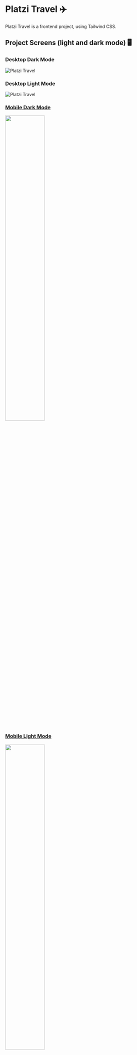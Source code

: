 # Platzi Travel ✈️
Platzi Travel is a frontend project, using Tailwind CSS.

## Project Screens (light and dark mode) 🖥️
### Desktop Dark Mode
![Platzi Travel](https://github.com/tonybarquera/Platzi-Travel/blob/main/public/img/desktop-dark.webp)

### Desktop Light Mode
![Platzi Travel](https://github.com/tonybarquera/Platzi-Travel/blob/main/public/img/desktop-light.webp)

<a href='#'>
  <h3>Mobile Dark Mode</h3>
  <img src="https://github.com/tonybarquera/Platzi-Travel/blob/main/public/img/mobile-dark.webp" width='50%'>
</a>
<a href='#'>
  <h3>Mobile Light Mode</h3>
  <img src="https://github.com/tonybarquera/Platzi-Travel/blob/main/public/img/mobile-light.webp" width='50%'>
</a>